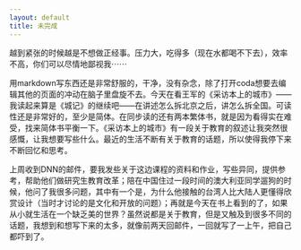 ```yaml
---
layout: default
title: 未完成
---
```


越到紧张的时候越是不想做正经事。压力大，吃得多（现在水都喝不下去），效率不高，你们可以尽情地鄙视我⋯⋯

用markdown写东西还是非常舒服的，干净，没有杂念，除了打开coda想要去编辑其他的页面的冲动在脑子里盘旋不去。今天在看王军的《采访本上的城市》——我读起来算是《城记》的继续吧——在讲述怎么拆北京之后，讲怎么拆全国。可读性还是非常好的，至少是简体。在同步读的还有两本繁体书，就是因为看得实在难受，找来简体书平衡一下。《采访本上的城市》有一段关于教育的叙述让我突然很感慨，让我想要写些什么。最近的生活不断有关于教育的话题，所以使得我停下来不断回忆和思考。

上周收到DNN的邮件，要我发些关于这边课程的资料和作业，写些异同，提供参考，帮助他们做研究生教育改革；陪在中国住过一段时间的澳大利亚同学遛狗的时候，他问了我很多问题，其中有一个是，为什么他接触的台湾人比大陆人更懂得欣赏设计（当时才讨论的是文化和开放的问题）；再就是今天在书上看到的了，如果从小就生活在一个缺乏美的世界？虽然说都是关于教育，但是又触及到很多不同的话题，我想到和想写下来的太多，就像前两天回邮件，一回就写了一上午，把自己都吓到了。